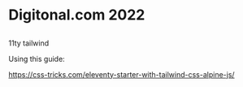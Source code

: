 # Digitonal.com 2022



##
11ty
tailwind

Using this guide:

https://css-tricks.com/eleventy-starter-with-tailwind-css-alpine-js/

